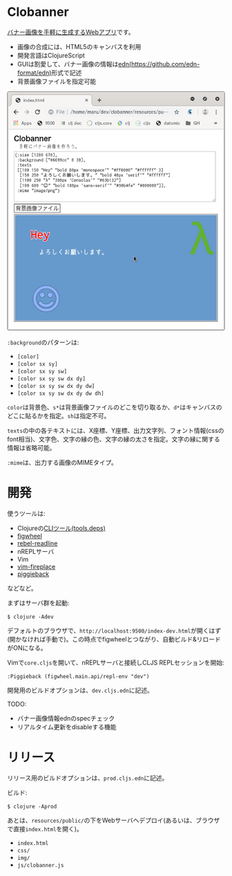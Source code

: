 # Clobanner

[バナー画像を手軽に生成するWebアプリ](https://gpsoft.github.io/clobanner/)です。

- 画像の合成には、HTML5のキャンバスを利用
- 開発言語はClojureScript
- GUIは割愛して、バナー画像の情報は[edn(https://github.com/edn-format/edn)](https://github.com/edn-format/edn)形式で記述
- 背景画像ファイルを指定可能

![clobanner](clobanner.png)

`:background`のパターンは:

- `[color]`
- `[color sx sy]`
- `[color sx sy sw]`
- `[color sx sy sw dx dy]`
- `[color sx sy sw dx dy dw]`
- `[color sx sy sw dx dy dw dh]`

`color`は背景色、`s*`は背景画像ファイルのどこを切り取るか、`d*`はキャンバスのどこに貼るかを指定。`sh`は指定不可。

`texts`の中の各テキストには、X座標、Y座標、出力文字列、フォント情報(cssのfont相当)、文字色、文字の縁の色、文字の縁の太さを指定。文字の縁に関する情報は省略可能。

`:mime`は、出力する画像のMIMEタイプ。

# 開発

使うツールは:

- Clojureの[CLIツール(tools.deps)](https://clojure.org/guides/getting_started)
- [figwheel](https://github.com/bhauman/figwheel-main)
- [rebel-readline](https://github.com/bhauman/rebel-readline)
- nREPLサーバ
- Vim
- [vim-fireplace](https://github.com/tpope/vim-fireplace)
- [piggieback](https://github.com/nrepl/piggieback)

などなど。

まずはサーバ群を起動:

    $ clojure -Adev

デフォルトのブラウザで、`http://localhost:9500/index-dev.html`が開くはず(開かなければ手動で)。この時点でfigwheelとつながり、自動ビルド&リロードがONになる。

Vimで`core.cljs`を開いて、nREPLサーバと接続しCLJS REPLセッションを開始:

    :Piggieback (figwheel.main.api/repl-env "dev")

開発用のビルドオプションは、`dev.cljs.edn`に記述。

TODO:

- バナー画像情報ednのspecチェック
- リアルタイム更新をdisableする機能

# リリース

リリース用のビルドオプションは、`prod.cljs.edn`に記述。

ビルド:

    $ clojure -Aprod

あとは、`resources/public/`の下をWebサーバへデプロイ(あるいは、ブラウザで直接`index.html`を開く)。

- `index.html`
- `css/`
- `img/`
- `js/clobanner.js`
